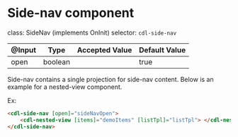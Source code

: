 # Side-nav component

class: SideNav (implements OnInit)
selector: `cdl-side-nav`

| @Input       | Type                       | Accepted Value                 | Default Value |
| ---------    | -------------------------- | ------------------------------ | ------------- |
| open         | boolean                    |                                | true          |

Side-nav contains a single projection for side-nav content. Below is an example for a nested-view component.

Ex:
```html
<cdl-side-nav [open]="sideNavOpen">
	<cdl-nested-view [items]="demoItems" [listTpl]="listTpl"> </cdl-nested-view>
</cdl-side-nav>
```